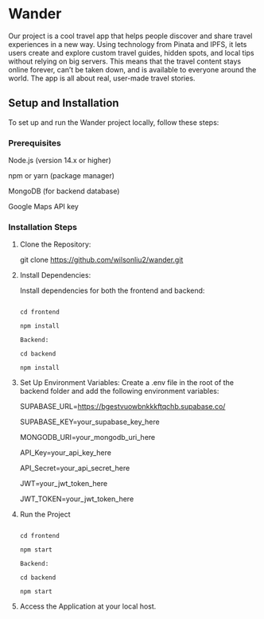 # Wander

Our project is a cool travel app that helps people discover and share travel experiences in a new way. Using technology from Pinata and IPFS, it lets users create and explore custom travel guides, hidden spots, and local tips without relying on big servers. This means that the travel content stays online forever, can’t be taken down, and is available to everyone around the world. The app is all about real, user-made travel stories.

## Setup and Installation

To set up and run the Wander project locally, follow these steps:

### Prerequisites

Node.js (version 14.x or higher)

npm or yarn (package manager)

MongoDB (for backend database)

Google Maps API key

### Installation Steps

1. Clone the Repository:

   git clone https://github.com/wilsonliu2/wander.git

2. Install Dependencies:

   Install dependencies for both the frontend and backend:

   ```Frontend:

   cd frontend

   npm install

   Backend:

   cd backend

   npm install

   ```

3. Set Up Environment Variables:
   Create a .env file in the root of the backend folder and add the following environment variables:

   SUPABASE_URL=https://bgestvuowbnkkkftqchb.supabase.co/

   SUPABASE_KEY=your_supabase_key_here

   MONGODB_URI=your_mongodb_uri_here

   API_Key=your_api_key_here

   API_Secret=your_api_secret_here

   JWT=your_jwt_token_here

   JWT_TOKEN=your_jwt_token_here

4. Run the Project

   ```Frontend:

   cd frontend

   npm start

   Backend:

   cd backend

   npm start

   ```

5. Access the Application at your local host.

